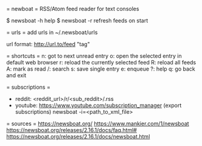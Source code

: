 = newboat =
RSS/Atom feed reader for text consoles


$ newsboat -h
help
$ newsboat -r
refresh feeds on start

= urls =
add urls in ~/.newsboat/urls

url format:
http://url.to/feed "tag"


= shortcuts =
n: got to next unread entry
o: open the selected entry in default web browser
r: reload the currently selected feed
R: reload all feeds
A: mark as read
/: search
s: save single entry
e: enqueue
?: help
q: go back and exit


= subscriptions =
- reddit: <reddit_url>/r/<sub_reddit>/.rss
- youtube: https://www.youtube.com/subscription_manager (export subscriptions)
  newsboat -i=<path_to_xml_file>


= sources =
https://newsboat.org/
https://www.mankier.com/1/newsboat
https://newsboat.org/releases/2.16.1/docs/faq.html#
https://newsboat.org/releases/2.16.1/docs/newsboat.html
